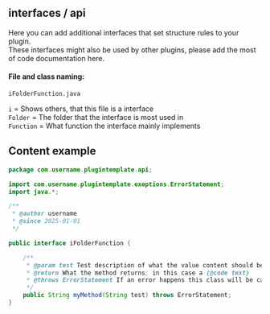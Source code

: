 ## interfaces / api

Here you can add additional interfaces that set structure rules to your plugin.  
These interfaces might also be used by other plugins, please add the most of code documentation here.
  
#### File and class naming:  
```
iFolderFunction.java
```
`i` = Shows others, that this file is a interface  
`Folder` = The folder that the interface is most used in  
`Function` = What function the interface mainly implements  

## Content example
```java
package com.username.plugintemplate.api;

import com.username.plugintemplate.exeptions.ErrorStatement;
import java.*;

/**
 * @author username
 * @since 2025-01-01
 */

public interface iFolderFunction {

    /**
     * @param test Test description of what the value content should be
     * @return What the method returns; in this case a {@code text}
     * @throws ErrorStatement If an error happens this class will be called
     */
    public String myMethod(String test) throws ErrorStatement;
}
```